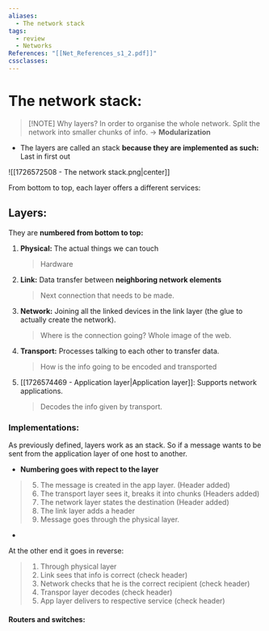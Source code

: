```yaml
---
aliases:
  - The network stack
tags:
  - review
  - Networks
References: "[[Net_References_s1_2.pdf]]"
cssclasses:
---
```

# The network stack: 

> [!NOTE] Why layers? 
>  In order to organise the whole network. Split the network into smaller chunks of info. → **Modularization**
+ The layers are called an stack **because they are implemented as such:** Last in first out 

![[1726572508 - The network stack.png|center]]


From bottom to top, each layer offers a different services:
## Layers:

They are **numbered from bottom to top:**

1. **Physical:** The actual things we can touch 
   >Hardware

2. **Link:** Data transfer between **neighboring network elements**
   > Next connection that needs to be made.

3. **Network:** Joining all the linked devices in the link layer (the glue to actually create the network).
   > Where is the connection going? Whole image of the web.

4. **Transport:** Processes talking to each other to transfer data. 
   >How is the info going to be encoded and transported

5. [[1726574469 - Application layer|Application layer]]: Supports network applications. 
   >Decodes the info given by transport.

### Implementations:
As previously defined, layers work as an stack. So if a message wants to be sent from the application layer of one host to another. 
+ **Numbering goes with repect to the layer**
>5. The message is created in the app layer. (Header added)
>4. The transport layer sees it, breaks it into chunks (Headers added)
>3. The network layer states the destination (Header added)
>2. The link layer adds a header
>1. Message goes through the physical layer.

+

At the other end it goes in reverse: 

> 1. Through physical layer
> 2. Link sees that info is correct (check header)
> 3. Network checks that he is the correct recipient (check header)
> 4. Transpor layer decodes (check header)
> 5. App layer delivers to respective service (check header)

#### Routers and switches:
